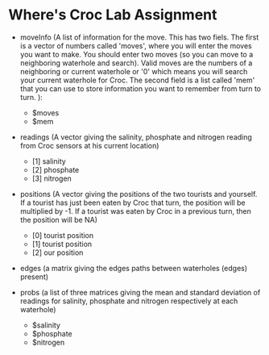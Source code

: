 # Where's Croc Lab Assignment

+ moveInfo (A list of information for the move. This has two fiels. The first is a vector of numbers called 'moves', where you will enter the moves you want to make. You should enter two moves (so you can move to a neighboring waterhole and search). Valid moves are the numbers of a neighboring or current waterhole or '0' which means you will search your current waterhole for Croc. The second field is a list called 'mem' that you can use to store information you want to remember from turn to turn. ):
  - $moves
  - $mem

+ readings (A vector giving the salinity, phosphate and nitrogen reading from Croc sensors at his current location)
  - [1] salinity
  - [2] phosphate
  - [3] nitrogen

+ positions (A vector giving the positions of the two tourists and yourself. If a tourist has just been eaten by Croc that turn, the position will be multiplied by -1. If a tourist was eaten by Croc in a previous turn, then the position will be NA)
  - [0] tourist position
  - [1] tourist position
  - [2] our position

+ edges (a matrix giving the edges paths between waterholes (edges) present)

+ probs (a list of three matrices giving the mean and standard deviation of readings for salinity, phosphate and nitrogen respectively at each waterhole)
  - $salinity
  - $phosphate
  - $nitrogen
